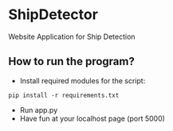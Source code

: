 # ShipDetector
Website Application for Ship Detection

## How to run the program?

* Install required modules for the script:
```
pip install -r requirements.txt
```
* Run app.py
* Have fun at your localhost page (port 5000)
